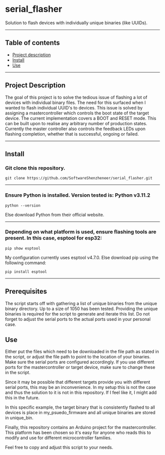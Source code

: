 # serial_flasher
Solution to flash devices with individually unique binaries (like UUIDs).
___

## Table of contents
- [Project description](#project-description)
- [Install](#install)
- [Use](#use)
___

## Project Description
The goal of this project is to solve the tedious issue of flashing a lot of devices with individual binary files. The need for this surfaced when I wanted to flash individual UUID's to devices.
This issue is solved by assigning a mastercontroller which controls the boot state of the target device. The current implementation covers a BOOT and RESET mode. This can be built upon to realise any arbitrary number of production states. Currently the master controller also controls the feedback LEDs upon flashing completion, whether that is successful, ongoing or failed.

___

## Install
### Git clone this repository.
```
git clone https://github.com/SoftwareShenzheneer/serial_flasher.git
```
___
### Ensure Python is installed. Version tested is: Python v3.11.2
```
python --version
```
Else download Python from their official website.
___
### Depending on what platform is used, ensure flashing tools are present. In this case, esptool for esp32:
```
pip show esptool
```
My configuration currently uses esptool v4.7.0.
Else download pip using the following command:
```
pip install esptool
```
___

## Prerequisites
The script starts off with gathering a list of unique binaries from the unique binary directory. Up to a size of 1050 has been tested. Providing the unique binaries is required for the script to generate and iterate this list. Do not forget to adjust the serial ports to the actual ports used in your personal case.

## Use
Either put the files which need to be downloaded in the file path as stated in the script, or adjust the file path to point to the location of your binaries.
Make sure the serial ports are configured accordingly. If you use different ports for the mastercontroller or target device, make sure to change these in the script.

Since it may be possible that different targets provide you with different serial ports, this may be an inconvenience. In my setup this is not the case and thus the solution to it is not in this repository. If I feel like it, I might add this in the future.

In this specific example, the target binary that is consistently flashed to all devices is place in my_psuedo_firmware and all unique binaries are stored in unique_bin.

Finally, this repository contains an Arduino project for the mastercontroller. This platform has been chosen so it's easy for anyone who reads this to modify and use for different microcontroller families.

Feel free to copy and adjust this script to your needs.

